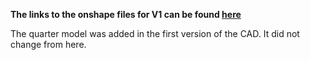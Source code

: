 **The links to the onshape files for V1 can be found [here](https://cad.onshape.com/documents/e8e0fdf7f54bbdfed2b5d0af/v/785b0a7b52e8d380f3fc3101/e/9656342e62995d297e9206ee)**

The quarter model was added in the first version of the CAD. It did not change from here.